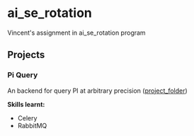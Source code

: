 # ai_se_rotation

Vincent's assignment in ai_se_rotation program

## Projects
### Pi Query
An backend for query PI at arbitrary precision ([project_folder](./pi_query))

**Skills learnt:**
- Celery
- RabbitMQ
